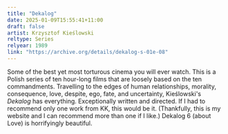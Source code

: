```yaml
---
title: "Dekalog"
date: 2025-01-09T15:55:41+11:00
draft: false
artist: Krzysztof Kieślowski
reltype: Series
relyear: 1989
link: "https://archive.org/details/dekalog-s-01e-08"
---
```


Some of the best yet most torturous cinema you will ever watch. This is a Polish series of ten hour-long films that are loosely based on the ten commandments. Travelling to the edges of human relationships, morality, consequence, love, despite, ego, fate, and uncertainty, Kieślowski's *Dekalog* has everything. Exceptionally written and directed. If I had to recommend only one work from KK, this would be it. (Thankfully, this is my website and I can recommend more than one if I like.) Dekalog 6 (about Love) is horrifyingly beautiful.
